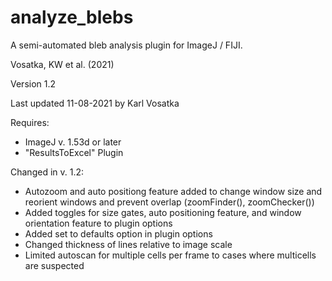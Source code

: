 # analyze_blebs

A semi-automated bleb analysis plugin for ImageJ / FIJI.

Vosatka, KW et al. (2021)

Version 1.2

Last updated 11-08-2021 by Karl Vosatka

Requires:
- ImageJ v. 1.53d or later
- "ResultsToExcel" Plugin

Changed in v. 1.2:
- Autozoom and auto positiong feature added to change window size and reorient windows and prevent overlap (zoomFinder(), zoomChecker())
- Added toggles for size gates, auto positioning feature, and window orientation feature to plugin options
- Added set to defaults option in plugin options
- Changed thickness of lines relative to image scale
- Limited autoscan for multiple cells per frame to cases where multicells are suspected

